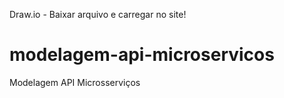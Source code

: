 Draw.io - Baixar arquivo e carregar no site!

# modelagem-api-microservicos

Modelagem API Microsserviços
